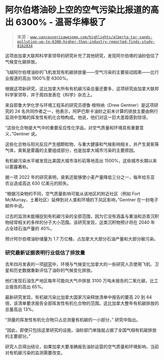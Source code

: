 <!--yml

类别：未分类

日期：2024-05-27 15:13:20

-->

# 阿尔伯塔油砂上空的空气污染比报道的高出 6300% - 温哥华棒极了

> 来源：[`www.vancouverisawesome.com/highlights/alberta-tar-sands-pollution-up-to-6300-higher-than-industry-reported-finds-study-8162834`](https://www.vancouverisawesome.com/highlights/alberta-tar-sands-pollution-up-to-6300-higher-than-industry-reported-finds-study-8162834)

这项由加拿大联邦科学家领导的研究补充了其他研究，发现阿尔伯塔的油砂低估了气候变化碳排放。

飞越阿尔伯塔油砂的飞机发现有机碳排放量——空气污染的主要驱动因素——比行业报道的高出 1900%至 6300%。

根据这项新研究，这比加拿大所有有机碳污染总量还要多，这项研究由加拿大联邦科学家领导，并于周四发表在《科学》杂志上。

来自耶鲁大学化学与环境工程系的研究员德鲁·根特纳（Drew Gentner）是这项研究的 24 名共同作者之一，他表示，阿萨巴斯卡油砂之前未计算的排放主要由例行监测中忽略的挥发性有机化合物构成。他说，他们对这一巨大差距感到惊讶。

“这些化合物是大气中的重要反应性化学品，对空气质量和环境具有重要意义，”Gentner 说。

这些化合物与阳光反应产生细颗粒物，与重大健康和气候影响相关，并产生臭氧等气体，臭氧是雾霾的主要组成部分，也是加拿大城市污染的主要原因。

有机碳污染水平被发现比美国大城市洛杉矶等地高出 1500%，这些城市长期以来以雾霾著称。

据一项 2022 年的研究表明，臭氧还能够使小麦产量降低三分之一，每年给东亚农业造成高达 630 亿美元的损失。

“根据污染物的不同，空气质量影响可能从该地区的附近社区（例如 Fort McMurray，土著社区）延伸到对人类和环境的下风区影响，”Gentner 在一封电子邮件中说。

过去的监测未能捕捉到有机碳污染的全部范围，因为它没有涵盖与重油和沥青沉积物经常相关的多样的分子大小范围。该研究发现，这类沉积物预计将在 2040 年占全球石油产量的 40%。

预计阿尔伯塔油砂储量为 1.7 万亿桶，占加拿大大部分石油产量和大部分碳污染。

### 研究最新证据表明行业低估了排放量

去年四月发表的一项[研究](https://academic.oup.com/pnasnexus/article/2/5/pgad140/7127723?login=false)中，环境与气候变化加拿大的一些研究人员使用飞机、卫星和历史数据重新评估了油砂的气候变化排放。

他们发现石油生产地区每年可能向大气中排放 3100 万吨未报告的二氧化碳，比工业报告的高出 65%。

最新研究发现，有机碳污染比加拿大国家污染释放清单中报告的要高 20 到 64 倍，该清单要求报告全部挥发性有机化合物的范围。这比加拿大整年有机碳排放的总量高出 13%。

“测量的挥发性有机化合物只占总测量有机碳的一小部分，” 研究中指出。

“因此，即使只包括这里研究的设施，油砂部门单独就占据了全国气相有机碳排放的主要部分。”

研究人员得出结论，如果加拿大要准确报告油砂运营的空气质量和环境影响，当前对有机碳污染的监测需要改变。
